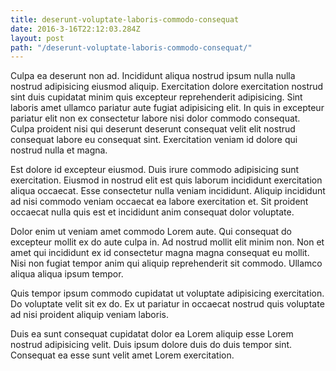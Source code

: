 ```yaml
---
title: deserunt-voluptate-laboris-commodo-consequat
date: 2016-3-16T22:12:03.284Z
layout: post
path: "/deserunt-voluptate-laboris-commodo-consequat/"
---
```


Culpa ea deserunt non ad. Incididunt aliqua nostrud ipsum nulla nulla nostrud adipisicing eiusmod aliquip. Exercitation dolore exercitation nostrud sint duis cupidatat minim quis excepteur reprehenderit adipisicing. Sint laboris amet ullamco pariatur aute fugiat adipisicing elit. In quis in excepteur pariatur elit non ex consectetur labore nisi dolor commodo consequat. Culpa proident nisi qui deserunt deserunt consequat velit elit nostrud consequat labore eu consequat sint. Exercitation veniam id dolore qui nostrud nulla et magna.

Est dolore id excepteur eiusmod. Duis irure commodo adipisicing sunt exercitation. Eiusmod in nostrud elit est quis laborum incididunt exercitation aliqua occaecat. Esse consectetur nulla veniam incididunt. Aliquip incididunt ad nisi commodo veniam occaecat ea labore exercitation et. Sit proident occaecat nulla quis est et incididunt anim consequat dolor voluptate.

Dolor enim ut veniam amet commodo Lorem aute. Qui consequat do excepteur mollit ex do aute culpa in. Ad nostrud mollit elit minim non. Non et amet qui incididunt ex id consectetur magna magna consequat eu mollit. Nisi non fugiat tempor anim qui aliquip reprehenderit sit commodo. Ullamco aliqua aliqua ipsum tempor.

Quis tempor ipsum commodo cupidatat ut voluptate adipisicing exercitation. Do voluptate velit sit ex do. Ex ut pariatur in occaecat nostrud quis voluptate ad nisi proident aliquip veniam laboris.

Duis ea sunt consequat cupidatat dolor ea Lorem aliquip esse Lorem nostrud adipisicing velit. Duis ipsum dolore duis do duis tempor sint. Consequat ea esse sunt velit amet Lorem exercitation.
